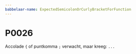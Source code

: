 ```yaml
---
babbelaar-name: ExpectedSemicolonOrCurlyBracketForFunction
---
```

# P0026
Accolade `{` of puntkomma `;` verwacht, maar kreeg: `...`
